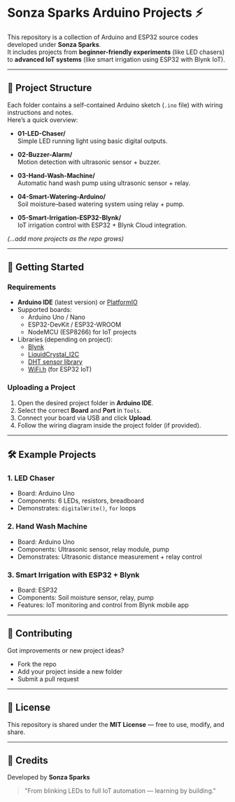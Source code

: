 # Sonza Sparks Arduino Projects ⚡

This repository is a collection of Arduino and ESP32 source codes developed under **Sonza Sparks**.  
It includes projects from **beginner-friendly experiments** (like LED chasers) to **advanced IoT systems** (like smart irrigation using ESP32 with Blynk IoT).

---

## 📂 Project Structure

Each folder contains a self-contained Arduino sketch (`.ino` file) with wiring instructions and notes.  
Here’s a quick overview:

- **01-LED-Chaser/**  
  Simple LED running light using basic digital outputs.

- **02-Buzzer-Alarm/**  
  Motion detection with ultrasonic sensor + buzzer.

- **03-Hand-Wash-Machine/**  
  Automatic hand wash pump using ultrasonic sensor + relay.

- **04-Smart-Watering-Arduino/**  
  Soil moisture–based watering system using relay + pump.

- **05-Smart-Irrigation-ESP32-Blynk/**  
  IoT irrigation control with ESP32 + Blynk Cloud integration.

*(...add more projects as the repo grows)*

---

## 🚀 Getting Started

### Requirements
- **Arduino IDE** (latest version) or [PlatformIO](https://platformio.org/)  
- Supported boards:  
  - Arduino Uno / Nano  
  - ESP32-DevKit / ESP32-WROOM  
  - NodeMCU (ESP8266) for IoT projects  
- Libraries (depending on project):  
  - [Blynk](https://github.com/blynkkk/blynk-library)  
  - [LiquidCrystal_I2C](https://github.com/johnrickman/LiquidCrystal_I2C)  
  - [DHT sensor library](https://github.com/adafruit/DHT-sensor-library)  
  - [WiFi.h](https://github.com/espressif/arduino-esp32) (for ESP32 IoT)  

### Uploading a Project
1. Open the desired project folder in **Arduino IDE**.  
2. Select the correct **Board** and **Port** in `Tools`.  
3. Connect your board via USB and click **Upload**.  
4. Follow the wiring diagram inside the project folder (if provided).  

---

## 🛠️ Example Projects

### 1. LED Chaser
- Board: Arduino Uno  
- Components: 6 LEDs, resistors, breadboard  
- Demonstrates: `digitalWrite()`, `for` loops  

### 2. Hand Wash Machine
- Board: Arduino Uno  
- Components: Ultrasonic sensor, relay module, pump  
- Demonstrates: Ultrasonic distance measurement + relay control  

### 3. Smart Irrigation with ESP32 + Blynk
- Board: ESP32  
- Components: Soil moisture sensor, relay, pump  
- Features: IoT monitoring and control from Blynk mobile app  

---

## 📖 Contributing

Got improvements or new project ideas?  
- Fork the repo  
- Add your project inside a new folder  
- Submit a pull request  

---

## 📜 License
This repository is shared under the **MIT License** — free to use, modify, and share.  

---

## 🌟 Credits
Developed by **Sonza Sparks**  
> "From blinking LEDs to full IoT automation — learning by building."
